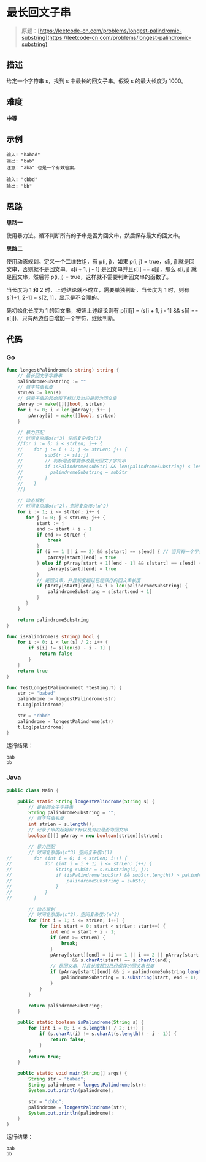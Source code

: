 # 最长回文子串

> 原题：[https://leetcode-cn.com/problems/longest-palindromic-substring](https://leetcode-cn.com/problems/longest-palindromic-substring)

## 描述

给定一个字符串 s，找到 s 中最长的回文子串。假设 s 的最大长度为 1000。

## 难度

**中等**

## 示例

```
输入: "babad"
输出: "bab"
注意: "aba" 也是一个有效答案。
```

```
输入: "cbbd"
输出: "bb"
```

## 思路

**思路一**

使用暴力法。循环判断所有的子串是否为回文串，然后保存最大的回文串。

**思路二**

使用动态规划。定义一个二维数组，有 p(i, j)，如果 p(i, j) = true，s[i, j] 就是回文串，否则就不是回文串。s[i + 1, j - 1] 是回文串并且s[i] == s[j]，那么 s[i, j] 就是回文串，然后将 p(i, j) = true，这样就不需要判断回文串的函数了。

当长度为 1 和 2 时，上述结论就不成立，需要单独判断，当长度为 1 时，则有 s[1+1, 2-1] = s[2, 1]，显示是不合理的。

先初始化长度为 1 的回文串，按照上述结论则有 p\[i\]\[j\] = (s[i + 1, j - 1] && s[i] == s[j])，只有两边各自增加一个字符，继续判断。

## 代码

### Go

```go
func longestPalindrome(s string) string {
    // 最长回文子字符串
    palindromeSubstring := ""
    // 原字符串长度
    strLen := len(s)
    // 记录子串的起始和下标以及对应是否为回文串
    pArray := make([][]bool, strLen)
    for i := 0; i < len(pArray); i++ {
        pArray[i] = make([]bool, strLen)
    }

    // 暴力匹配
    // 时间复杂度o(n^3) 空间复杂度o(1)
    //for i := 0; i < strLen; i++ {
    //    for j := i + 1; j <= strLen; j++ {
    //        subStr := s[i:j]
    //        // 判断是否需要修改最大回文子字符串
    //        if isPalindrome(subStr) && len(palindromeSubstring) < len(subStr) {
    //          palindromeSubstring = subStr
    //        }
    //    }
    //}

    // 动态规划
    // 时间复杂度o(n^2)，空间复杂度o(n^2)
    for i := 1; i <= strLen; i++ {
       for j := 0; j < strLen; j++ {
           start := j
           end := start + i - 1
           if end >= strLen {
               break
           }
           if (i == 1 || i == 2) && s[start] == s[end] { // 当只有一个字符或者两个字符时，直接判断
               pArray[start][end] = true
           } else if pArray[start + 1][end - 1] && s[start] == s[end] { // 如果 s[start-1, end-1] 是回文串并且 s[start] == s[end]
               pArray[start][end] = true
           }
           // 是回文串，并且长度超过已经保存的回文串长度
           if pArray[start][end] && i > len(palindromeSubstring) {
               palindromeSubstring = s[start:end + 1]
           }
       }
    }

    return palindromeSubstring
}

func isPalindrome(s string) bool {
    for i := 0; i < len(s) / 2; i++ {
        if s[i] != s[len(s) - i - 1] {
            return false
        }
    }
    return true
}
```

```go
func TestLongestPalindrome(t *testing.T) {
    str := "babad"
    palindrome := longestPalindrome(str)
    t.Log(palindrome)

    str = "cbbd"
    palindrome = longestPalindrome(str)
    t.Log(palindrome)
}
```

运行结果：

```
bab
bb
```

### Java

```java
public class Main {

    public static String longestPalindrome(String s) {
        // 最长回文子字符串
        String palindromeSubstring = "";
        // 原字符串长度
        int strLen = s.length();
        // 记录子串的起始和下标以及对应是否为回文串
        boolean[][] pArray = new boolean[strLen][strLen];

        // 暴力匹配
        // 时间复杂度o(n^3) 空间复杂度o(1)
//        for (int i = 0; i < strLen; i++) {
//            for (int j = i + 1; j <= strLen; j++) {
//                String subStr = s.substring(i, j);
//                if (isPalindrome(subStr) && subStr.length() > palindromeSubstring.length()) {
//                    palindromeSubstring = subStr;
//                }
//            }
//        }

        // 动态规划
        // 时间复杂度o(n^2)，空间复杂度o(n^2)
        for (int i = 1; i <= strLen; i++) {
            for (int start = 0; start < strLen; start++) {
                int end = start + i - 1;
                if (end >= strLen) {
                    break;
                }
                pArray[start][end] = (i == 1 || i == 2 || pArray[start + 1][end - 1])
                        && s.charAt(start) == s.charAt(end);
                // 是回文串，并且长度超过已经保存的回文串长度
                if (pArray[start][end] && i > palindromeSubstring.length()) {
                    palindromeSubstring = s.substring(start, end + 1);
                }
            }
        }

        return palindromeSubstring;
    }

    public static boolean isPalindrome(String s) {
        for (int i = 0; i < s.length() / 2; i++) {
            if (s.charAt(i) != s.charAt(s.length() - i - 1)) {
                return false;
            }
        }
        return true;
    }

    public static void main(String[] args) {
        String str = "babad";
        String palindrome = longestPalindrome(str);
        System.out.println(palindrome);

        str = "cbbd";
        palindrome = longestPalindrome(str);
        System.out.println(palindrome);
    }
}
```

运行结果：

```
bab
bb
```


